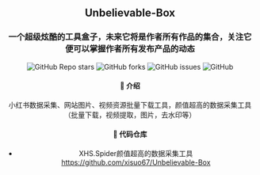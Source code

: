 <div align="center">
	<h2>Unbelievable-Box</h2>
	<h3>一个超级炫酷的工具盒子，未来它将是作者所有作品的集合，关注它便可以掌握作者所有发布产品的动态</h3>
<div align="center">
    <p align="center">
    <a href="https://github.com/xisuo67/Unbelievable-Box/stargazers" style="text-decoration:none" >
        <img alt="GitHub Repo stars" src="https://img.shields.io/github/stars/xisuo67/Unbelievable-Box">
    </a>
    <a href="https://github.com/xisuo67/Unbelievable-Box/network" style="text-decoration:none" >
        <img alt="GitHub forks" src="https://img.shields.io/github/forks/xisuo67/Unbelievable-Box">
    </a>
    <a href="https://github.com/xisuo67/Unbelievable-Box/issues" style="text-decoration:none">
        <img alt="GitHub issues" src="https://img.shields.io/github/issues/xisuo67/Unbelievable-Box">
    </a>
    <a href="https://github.com/xisuo67/Unbelievable-Box/blob/main/LICENSE" style="text-decoration:none" >
        <img alt="GitHub" src="https://img.shields.io/github/license/xisuo67/Unbelievable-Box">
    </a>
</p>
</div>

#### 🌈 介绍

小红书数据采集、网站图片、视频资源批量下载工具，颜值超高的数据采集工具（批量下载，视频提取，图片，去水印等）


#### 💒 代码仓库

- XHS.Spider颜值超高的数据采集工具 <a href="https://github.com/xisuo67/Unbelievable-Box" target="_blank">https://github.com/xisuo67/Unbelievable-Box</a>
